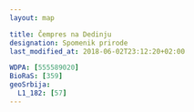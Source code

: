 ```yaml
---
layout: map

title: Čempres na Dedinju
designation: Spomenik prirode
last_modified_at: 2018-06-02T23:12:20+02:00

WDPA: [555589020]
BioRaS: [359]
geoSrbija:
  L1_182: [57]
---
```


